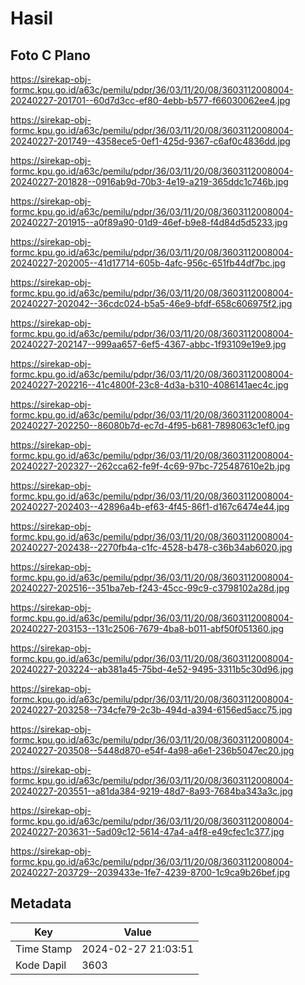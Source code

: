 # Hasil

## Foto C Plano

https://sirekap-obj-formc.kpu.go.id/a63c/pemilu/pdpr/36/03/11/20/08/3603112008004-20240227-201701--60d7d3cc-ef80-4ebb-b577-f66030062ee4.jpg

https://sirekap-obj-formc.kpu.go.id/a63c/pemilu/pdpr/36/03/11/20/08/3603112008004-20240227-201749--4358ece5-0ef1-425d-9367-c6af0c4836dd.jpg

https://sirekap-obj-formc.kpu.go.id/a63c/pemilu/pdpr/36/03/11/20/08/3603112008004-20240227-201828--0916ab9d-70b3-4e19-a219-365ddc1c746b.jpg

https://sirekap-obj-formc.kpu.go.id/a63c/pemilu/pdpr/36/03/11/20/08/3603112008004-20240227-201915--a0f89a90-01d9-46ef-b9e8-f4d84d5d5233.jpg

https://sirekap-obj-formc.kpu.go.id/a63c/pemilu/pdpr/36/03/11/20/08/3603112008004-20240227-202005--41d17714-605b-4afc-956c-651fb44df7bc.jpg

https://sirekap-obj-formc.kpu.go.id/a63c/pemilu/pdpr/36/03/11/20/08/3603112008004-20240227-202042--36cdc024-b5a5-46e9-bfdf-658c606975f2.jpg

https://sirekap-obj-formc.kpu.go.id/a63c/pemilu/pdpr/36/03/11/20/08/3603112008004-20240227-202147--999aa657-6ef5-4367-abbc-1f93109e19e9.jpg

https://sirekap-obj-formc.kpu.go.id/a63c/pemilu/pdpr/36/03/11/20/08/3603112008004-20240227-202216--41c4800f-23c8-4d3a-b310-4086141aec4c.jpg

https://sirekap-obj-formc.kpu.go.id/a63c/pemilu/pdpr/36/03/11/20/08/3603112008004-20240227-202250--86080b7d-ec7d-4f95-b681-7898063c1ef0.jpg

https://sirekap-obj-formc.kpu.go.id/a63c/pemilu/pdpr/36/03/11/20/08/3603112008004-20240227-202327--262cca62-fe9f-4c69-97bc-725487610e2b.jpg

https://sirekap-obj-formc.kpu.go.id/a63c/pemilu/pdpr/36/03/11/20/08/3603112008004-20240227-202403--42896a4b-ef63-4f45-86f1-d167c6474e44.jpg

https://sirekap-obj-formc.kpu.go.id/a63c/pemilu/pdpr/36/03/11/20/08/3603112008004-20240227-202438--2270fb4a-c1fc-4528-b478-c36b34ab6020.jpg

https://sirekap-obj-formc.kpu.go.id/a63c/pemilu/pdpr/36/03/11/20/08/3603112008004-20240227-202516--351ba7eb-f243-45cc-99c9-c3798102a28d.jpg

https://sirekap-obj-formc.kpu.go.id/a63c/pemilu/pdpr/36/03/11/20/08/3603112008004-20240227-203153--131c2506-7679-4ba8-b011-abf50f051360.jpg

https://sirekap-obj-formc.kpu.go.id/a63c/pemilu/pdpr/36/03/11/20/08/3603112008004-20240227-203224--ab381a45-75bd-4e52-9495-3311b5c30d96.jpg

https://sirekap-obj-formc.kpu.go.id/a63c/pemilu/pdpr/36/03/11/20/08/3603112008004-20240227-203258--734cfe79-2c3b-494d-a394-6156ed5acc75.jpg

https://sirekap-obj-formc.kpu.go.id/a63c/pemilu/pdpr/36/03/11/20/08/3603112008004-20240227-203508--5448d870-e54f-4a98-a6e1-236b5047ec20.jpg

https://sirekap-obj-formc.kpu.go.id/a63c/pemilu/pdpr/36/03/11/20/08/3603112008004-20240227-203551--a81da384-9219-48d7-8a93-7684ba343a3c.jpg

https://sirekap-obj-formc.kpu.go.id/a63c/pemilu/pdpr/36/03/11/20/08/3603112008004-20240227-203631--5ad09c12-5614-47a4-a4f8-e49cfec1c377.jpg

https://sirekap-obj-formc.kpu.go.id/a63c/pemilu/pdpr/36/03/11/20/08/3603112008004-20240227-203729--2039433e-1fe7-4239-8700-1c9ca9b26bef.jpg


## Metadata

| Key        | Value               |
| ---------- | ------------------- |
| Time Stamp | 2024-02-27 21:03:51 |
| Kode Dapil | 3603                |



